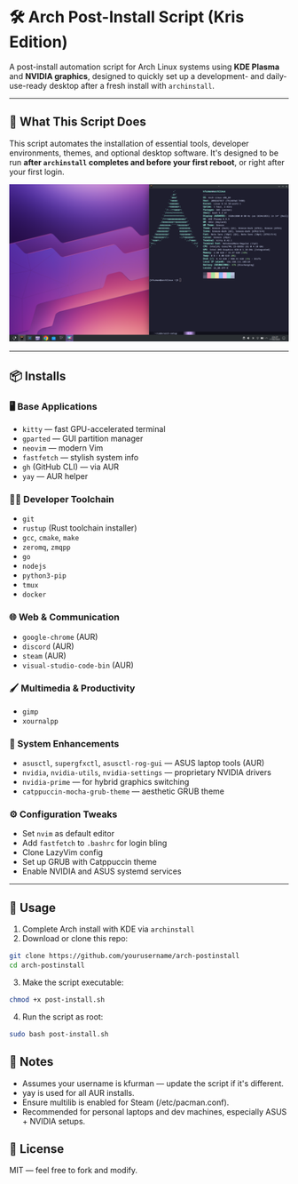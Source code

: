 # 🛠️ Arch Post-Install Script (Kris Edition)

A post-install automation script for Arch Linux systems using **KDE Plasma** and **NVIDIA graphics**, designed to quickly set up a development- and daily-use-ready desktop after a fresh install with `archinstall`.

---

## 🚀 What This Script Does

This script automates the installation of essential tools, developer environments, themes, and optional desktop software. It's designed to be run **after `archinstall` completes and before your first reboot**, or right after your first login.

![screenshot](screenshot.png)

---

## 📦 Installs

### 🖥️ Base Applications
- `kitty` — fast GPU-accelerated terminal
- `gparted` — GUI partition manager
- `neovim` — modern Vim
- `fastfetch` — stylish system info
- `gh` (GitHub CLI) — via AUR
- `yay` — AUR helper

### 🧑‍💻 Developer Toolchain
- `git`
- `rustup` (Rust toolchain installer)
- `gcc`, `cmake`, `make`
- `zeromq`, `zmqpp`
- `go`
- `nodejs`
- `python3-pip`
- `tmux`
- `docker`

### 🌐 Web & Communication
- `google-chrome` (AUR)
- `discord` (AUR)
- `steam` (AUR)
- `visual-studio-code-bin` (AUR)

### 🖌️ Multimedia & Productivity
- `gimp`
- `xournalpp`

### 🧰 System Enhancements
- `asusctl`, `supergfxctl`, `asusctl-rog-gui` — ASUS laptop tools (AUR)
- `nvidia`, `nvidia-utils`, `nvidia-settings` — proprietary NVIDIA drivers
- `nvidia-prime` — for hybrid graphics switching
- `catppuccin-mocha-grub-theme` — aesthetic GRUB theme

### ⚙️ Configuration Tweaks
- Set `nvim` as default editor
- Add `fastfetch` to `.bashrc` for login bling
- Clone LazyVim config
- Set up GRUB with Catppuccin theme
- Enable NVIDIA and ASUS systemd services

---

## 📜 Usage

1. Complete Arch install with KDE via `archinstall`
2. Download or clone this repo:
```bash
git clone https://github.com/yourusername/arch-postinstall
cd arch-postinstall
```
3. Make the script executable:
```bash
chmod +x post-install.sh
```

4. Run the script as root:
```bash
sudo bash post-install.sh
```

## 🧠 Notes
- Assumes your username is kfurman — update the script if it's different.
- yay is used for all AUR installs.
- Ensure multilib is enabled for Steam (/etc/pacman.conf).
- Recommended for personal laptops and dev machines, especially ASUS + NVIDIA setups.

## 🐧 License
MIT — feel free to fork and modify.
